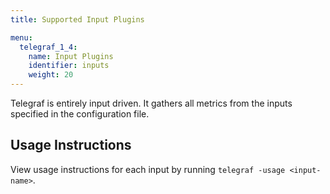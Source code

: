 ```yaml
---
title: Supported Input Plugins

menu:
  telegraf_1_4:
    name: Input Plugins
    identifier: inputs
    weight: 20
---
```


Telegraf is entirely input driven. It gathers all metrics from the inputs specified in the configuration file.

## Usage Instructions

View usage instructions for each input by running `telegraf -usage <input-name>`.
